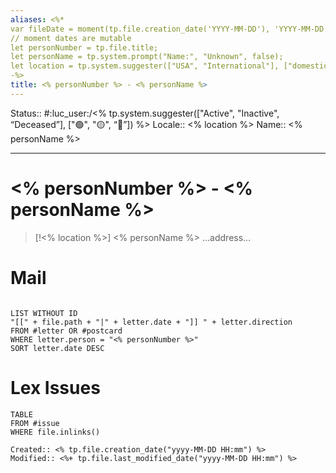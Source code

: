 ```yaml
---
aliases: <%*
var fileDate = moment(tp.file.creation_date('YYYY-MM-DD'), 'YYYY-MM-DD');
// moment dates are mutable 
let personNumber = tp.file.title;
let personName = tp.system.prompt("Name:", "Unknown", false);
let location = tp.system.suggester(["USA", "International"], ["domestic", "international"]);
-%> 
title: <% personNumber %> - <% personName %>
---
```

Status:: #:luc_user:/<% tp.system.suggester(["Active", "Inactive", “Deceased”], ["🟢", "🟡", “🔴”]) %>
Locale:: <% location %>
Name:: <% personName %>
___

# <% personNumber %> - <% personName %>

> [!<% location %>] <% personName %>
> …address…

# Mail

```dataview

LIST WITHOUT ID 
"[[" + file.path + "|" + letter.date + "]] " + letter.direction 
FROM #letter OR #postcard 
WHERE letter.person = "<% personNumber %>"
SORT letter.date DESC

```

# Lex Issues
```dataview
TABLE 
FROM #issue 
WHERE file.inlinks()
```
```ad-fileInfo 
Created:: <% tp.file.creation_date("yyyy-MM-DD HH:mm") %>
Modified:: <%+ tp.file.last_modified_date("yyyy-MM-DD HH:mm") %>
```
